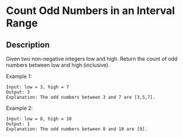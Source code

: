 # Count Odd Numbers in an Interval Range
## Description

Given two non-negative integers low and high. Return the count of odd numbers between low and high (inclusive).
 
Example 1:

```
Input: low = 3, high = 7
Output: 3
Explanation: The odd numbers between 3 and 7 are [3,5,7].
```

Example 2:

```
Input: low = 8, high = 10
Output: 1
Explanation: The odd numbers between 8 and 10 are [9].
```